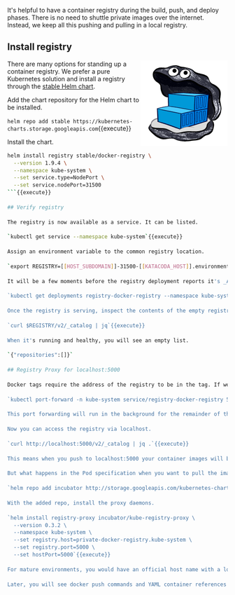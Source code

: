 It's helpful to have a container registry during the build, push, and deploy phases. There is no need to shuttle private images over the internet. Instead, we keep all this pushing and pulling in a local registry.

## Install registry

<img align="right" src="./assets/registry.png" width="200">

There are many options for standing up a container registry. We prefer a pure Kubernetes solution and install a registry through the [stable Helm chart](https://github.com/helm/charts/tree/master/stable/docker-registry#docker-registry-helm-chart).

Add the chart repository for the Helm chart to be installed.

`helm repo add stable https://kubernetes-charts.storage.googleapis.com`{{execute}}

Install the chart.

```bash
helm install registry stable/docker-registry \
  --version 1.9.4 \
  --namespace kube-system \
  --set service.type=NodePort \
  --set service.nodePort=31500
```{{execute}}

## Verify registry

The registry is now available as a service. It can be listed.

`kubectl get service --namespace kube-system`{{execute}}

Assign an environment variable to the common registry location.

`export REGISTRY=[[HOST_SUBDOMAIN]]-31500-[[KATACODA_HOST]].environments.katacoda.com`{{execute}}

It will be a few moments before the registry deployment reports it's _Available_.

`kubectl get deployments registry-docker-registry --namespace kube-system`{{execute}}

Once the registry is serving, inspect the contents of the empty registry.

`curl $REGISTRY/v2/_catalog | jq`{{execute}}

When it's running and healthy, you will see an empty list.

`{"repositories":[]}`

## Registry Proxy for localhost:5000

Docker tags require the address of the registry to be in the tag. If we push and pull from the registry, the registry name tag must be the same when we are on the client or within Kubernetes. Within your cluster, the registry is available at localhost:5000. Use a port-forwarding command to make this client's localhost:5000 to be the same registry.

`kubectl port-forward -n kube-system service/registry-docker-registry 5000:5000 > /dev/null &`{{execute}}

This port forwarding will run in the background for the remainder of this scenario.

Now you can access the registry via localhost.

`curl http://localhost:5000/v2/_catalog | jq .`{{execute}}

This means when you push to localhost:5000 your container images will be routed to the private registry running as a service on Kubernetes.

But what happens in the Pod specification when you want to pull the image using the tag localhost:5000? We can add a proxy that runs as a DaemonSet that will resolve localhost:5000 to the registry whenever a Pod requests a container from localhost:5000. Install the proxy.

`helm repo add incubator http://storage.googleapis.com/kubernetes-charts-incubator`{{execute}}

With the added repo, install the proxy daemons.

`helm install registry-proxy incubator/kube-registry-proxy \
  --version 0.3.2 \
  --namespace kube-system \
  --set registry.host=private-docker-registry.kube-system \
  --set registry.port=5000 \
  --set hostPort=5000`{{execute}}

For mature environments, you would have an official host name with a load balancer and an ingress that would resolve to a hardened registry service, albeit still running on Kubernetes.

Later, you will see docker push commands and YAML container references both using http://localhost:5000.
